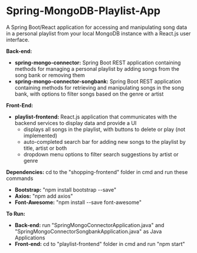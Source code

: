 # Spring-MongoDB-Playlist-App

A Spring Boot/React application for accessing and manipulating song data in a personal playlist from your local MongoDB instance with a React.js user interface.  
  
**Back-end:**
* **spring-mongo-connector:** Spring Boot REST application containing methods for managing a personal playlist by adding songs from the song bank or removing them
* **spring-mongo-connector-songbank:** Spring Boot REST application containing methods for retrieving and manipulating songs in the song bank, with options to filter songs based on the genre or artist

**Front-End:**
* **playlist-frontend:** React.js application that communicates with the backend services to display data and provide a UI
  - displays all songs in the playlist, with buttons to delete or play (not implemented)
  - auto-completed search bar for adding new songs to the playlist by title, artist or both
  - dropdown menu options to filter search suggestions by artist or genre

**Dependencies:** cd to the "shopping-frontend" folder in cmd and run these commands
* **Bootstrap:** "npm install bootstrap --save"
* **Axios:** "npm add axios"
* **Font-Awesome:** "npm install --save font-awesome"  

**To Run:**
* **Back-end:** run "SpringMongoConnectorApplication.java" and "SpringMongoConnectorSongbankApplication.java" as Java Applications
* **Front-end:** cd to "playlist-frontend" folder in cmd and run "npm start"
